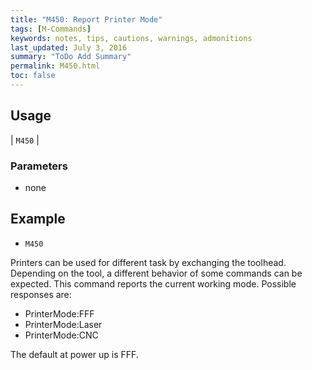 ```yaml
---
title: "M450: Report Printer Mode" 
tags: [M-Commands]
keywords: notes, tips, cautions, warnings, admonitions
last_updated: July 3, 2016
summary: "ToDo Add Summary"
permalink: M450.html
toc: false
---
```



## Usage ##

| `M450` |

### Parameters ###
+ none

## Example ##

+ `M450`

Printers can be used for different task by exchanging the toolhead. Depending on the tool, a different behavior of some commands can be expected. This command reports the current working mode. Possible responses are:

+ PrinterMode:FFF
+ PrinterMode:Laser
+ PrinterMode:CNC

The default at power up is FFF.
